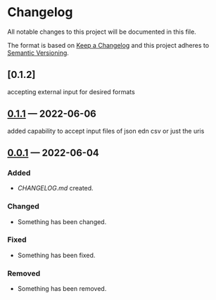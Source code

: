 # Changelog

All notable changes to this project will be documented in this file.

The format is based on [Keep a Changelog](http://keepachangelog.com)
and this project adheres to [Semantic Versioning](http://semver.org/spec/v2.0.0.html).


## [0.1.2]
accepting external input for desired formats

## [0.1.1] — 2022-06-06
added capability to accept input files of json edn csv or just the uris

## [0.0.1] — 2022-06-04
### Added
- _CHANGELOG.md_ created.
### Changed
- Something has been changed.
### Fixed
- Something has been fixed.
### Removed
- Something has been removed.


[0.0.1]: https://github.com/cinguilherme/image-x/compare/0.0.0...0.0.1
[0.1.1]: https://github.com/cinguilherme/image-x/compare/0.0.1...0.1.1
[Unreleased]: https://github.com/cinguilherme/image-x/compare/0.1.1...HEAD
